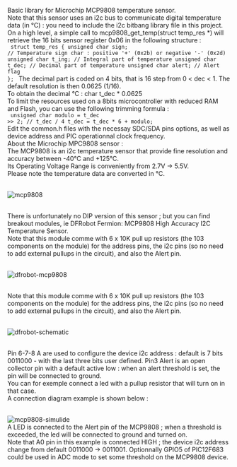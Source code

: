 Basic library for Microchip MCP9808 temperature sensor.<br>
Note that this sensor uses an i2c bus to communicate digital temperature data (in °C) : you need to include the i2c bitbang library file in this project.<br>
On a high level, a simple call to mcp9808_get_temp(struct temp_res *) will retrieve the 16 bits sensor register 0x06 in the following structure :<br>
<code>
struct temp_res {
    unsigned char sign;    // Temperature sign char : positive '+' (0x2b) or negative '-' (0x2d)
    unsigned char t_ing;  // Integral part of temperature
    unsigned char t_dec;  // Decimal part of temperature
    unsigned char alert;  // Alert flag
};
</code>
The decimal part is coded on 4 bits, that is 16 step from 0 < dec < 1. The default resolution is then 0.0625 (1/16).<br>
To obtain  the decimal °C  : char t_dec * 0.0625<br>
To limit the resources used on a 8bits microcontroller with reduced RAM and Flash, you can use the following trimming formula :<br>
<code>
unsigned char modulo =  t_dec >> 2; // t_dec / 4
t_dec = t_dec * 6 + modulo;
</code>
<br>
Edit the common.h files with the necessay SDC/SDA pins options, as well as device address and PIC operationnal clock frequency.
<br>
About the Microchip MPC9808 sensor :<br>
The MCP9808 is an i2c temperature sensor that provide fine resolution and accuracy between -40°C and +125°C.<br>
Its Operating Voltage Range is conveniently from 2.7V -> 5.5V.<br>
Please note the temperature data are converted in °C.<br>
<br>

![mcp9808](https://github.com/user-attachments/assets/10d21a26-8c0a-46c2-a960-f89ce13a9531)

<br>
There is unfortunately no DIP version of this sensor ; but you can find breakout modules, ie DFRobot Fermion: MCP9808 High Accuracy I2C Temperature Sensor.<br>
Note that this module comme with 6 x 10K pull up resistors (the 103 components on the module) for the address pins, the i2c pins (so no need to add external pullups in the circuit), and also the Alert pin.<br>
<br>

![dfrobot-mcp9808](https://github.com/user-attachments/assets/c417b6a4-3a56-4c23-950e-5372ed879ee4)

<br>
Note that this module comme with 6 x 10K pull up resistors (the 103 components on the module) for the address pins, the i2c pins (so no need to add external pullups in the circuit), and also the Alert pin.<br>
<br>

![dfrobot-schematic](https://github.com/user-attachments/assets/3aa534ea-7e33-4cb2-90b8-b3fa16a40174)

<br>
Pin 6-7-8 A are used to configure the device i2c address : default is 7 bits 0011000 - with the last three bits user defined.
Pin3 Alert is an open collector pin with a default active low : when an alert threshold is set, the pin will be connected to ground.<br>
You can for exemple connect a led with a pullup resistor that will turn on in that case.<br>
A connection diagram example is shown below :<br>
<br>

![mcp9808-simulide](https://github.com/user-attachments/assets/24c0b5d8-a4a0-4332-ac63-6d5e32da6131)
<br>
A LED is connected to the Alert pin of the MCP9808 ; when a threshold is exceeded, the led will be connected to ground and turned on.<br>
Note that A0 pin in this example is connected HIGH ; the device i2c address change from default 0011000 -> 0011001.
Optionnally GPIO5 of PIC12F683 could be used in ADC mode to set some threshold on the MCP9808 device.
